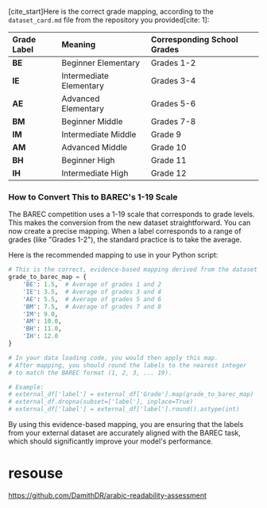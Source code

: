 
[cite\_start]Here is the correct grade mapping, according to the `dataset_card.md` file from the repository you provided[cite: 1]:

| Grade Label | Meaning | Corresponding School Grades |
| :--- | :--- | :--- |
| **BE** | Beginner Elementary | Grades 1-2 |
| **IE** | Intermediate Elementary | Grades 3-4 |
| **AE** | Advanced Elementary | Grades 5-6 |
| **BM** | Beginner Middle | Grades 7-8 |
| **IM** | Intermediate Middle | Grade 9 |
| **AM** | Advanced Middle | Grade 10 |
| **BH** | Beginner High | Grade 11 |
| **IH** | Intermediate High | Grade 12 |

### How to Convert This to BAREC's 1-19 Scale

The BAREC competition uses a 1-19 scale that corresponds to grade levels. This makes the conversion from the new dataset straightforward. You can now create a precise mapping. When a label corresponds to a range of grades (like "Grades 1-2"), the standard practice is to take the average.

Here is the recommended mapping to use in your Python script:

```python
# This is the correct, evidence-based mapping derived from the dataset card.
grade_to_barec_map = {
    'BE': 1.5,  # Average of grades 1 and 2
    'IE': 3.5,  # Average of grades 3 and 4
    'AE': 5.5,  # Average of grades 5 and 6
    'BM': 7.5,  # Average of grades 7 and 8
    'IM': 9.0,
    'AM': 10.0,
    'BH': 11.0,
    'IH': 12.0
}

# In your data loading code, you would then apply this map.
# After mapping, you should round the labels to the nearest integer
# to match the BAREC format (1, 2, 3, ... 19).

# Example:
# external_df['label'] = external_df['Grade'].map(grade_to_barec_map)
# external_df.dropna(subset=['label'], inplace=True)
# external_df['label'] = external_df['label'].round().astype(int)
```

By using this evidence-based mapping, you are ensuring that the labels from your external dataset are accurately aligned with the BAREC task, which should significantly improve your model's performance.

# resouse

https://github.com/DamithDR/arabic-readability-assessment
